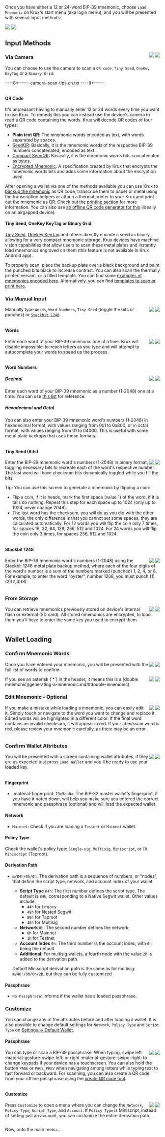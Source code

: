 Once you have either a 12 or 24-word BIP-39 mnemonic, choose `Load Mnemonic` on Krux's start menu (aka login menu), and you will be presented with several input methods:

<img src="../../../img/maixpy_amigo/load-mnemonic-options-300.png" class="amigo">
<img src="../../../img/maixpy_m5stickv/load-mnemonic-options-250.png" class="m5stickv">

## Input Methods
<img src="../../../img/maixpy_m5stickv/load-mnemonic-camera-options-250.png" align="right" class="m5stickv">
<img src="../../../img/maixpy_amigo/load-mnemonic-camera-options-300.png" align="right" class="amigo">

### Via Camera
You can choose to use the camera to scan a `QR code`, `Tiny Seed`, `OneKey KeyTag` or a `Binary Grid`.

----8<----
camera-scan-tips.en.txt
----8<----

<div style="clear: both"></div>

#### QR Code

It's unpleasant having to manually enter 12 or 24 words every time you want to use Krux. To remedy this you can instead use the device's camera to read a QR code containing the words. Krux will decode QR codes of four types:

- **Plain text QR**: The mnemonic words encoded as text, with words separated by spaces.
- [SeedQR](https://github.com/SeedSigner/seedsigner/blob/dev/docs/seed_qr/README.md): Basically, it is the mnemonic words of the respective BIP-39 numbers concatenated, encoded as text.
- [Compact SeedQR](https://github.com/SeedSigner/seedsigner/blob/dev/docs/seed_qr/README.md/#compactseedqr-specification): Basically, it is the mnemonic words bits concatenated as bytes.
- [Encrypted Mnemonic](../features/encrypted-mnemonics.md): A specification created by Krux that encrypts the mnemonic words bits and adds some information about the encryption used.

After opening a wallet via one of the methods available you can use Krux to [backup the mnemonic](navigating-the-main-menu.md#backup-mnemonic) as QR code, transcribe them to paper or metal using the transcription helpers or attach a thermal printer to your Krux and print out the mnemonic as QR. Check out the [printing section](../features/printing.md) for more information.
You can also use [an offline QR code generator for this](https://iancoleman.io/bip39/) (ideally on an airgapped device).

#### Tiny Seed, OneKey KeyTag or Binary Grid
[Tiny Seed](https://tinyseed.io/), [Onekey KeyTag](https://onekey.so/products/onekey-keytag/) and others directly encode a seed as binary, allowing for a very compact mnemonic storage. Krux devices have machine vision capabilities that allow users to scan these metal plates and instantly load mnemonics engraved on them (this feature is not available in Krux Android app).

To properly scan, place the backup plate over a black background and paint the punched bits black to increase contrast. You can also scan the thermally printed version, or a filled template. You can find some [examples of mnemonics encoded here](../features/tinyseed.md). Alternatively, you can find [templates to scan or print here](https://github.com/odudex/krux_binaries/tree/main/templates).

### Via Manual Input
<img src="../../../img/maixpy_m5stickv/load-mnemonic-manual-options-250.png" align="right" class="m5stickv">
<img src="../../../img/maixpy_amigo/load-mnemonic-manual-options-300.png" align="right" class="amigo">

Manually type `Words`, `Word Numbers`, `Tiny Seed` (toggle the bits or punches) or [`Stackbit 1248`](https://stackbit.me/produto/stackbit-1248/).

<div style="clear: both"></div>

#### Words
<img src="../../../img/maixpy_m5stickv/load-mnemonic-via-text-word-250.png" align="right" class="m5stickv">
<img src="../../../img/maixpy_amigo/load-mnemonic-via-text-word-300.png" align="right" class="amigo">

Enter each word of your BIP-39 mnemonic one at a time. Krux will disable impossible-to-reach letters as you type and will attempt to autocomplete your words to speed up the process.

<div style="clear: both"></div>

#### Word Numbers
<img src="../../../img/maixpy_m5stickv/load-mnemonic-via-numbers-word-250.png" align="right" class="m5stickv">
<img src="../../../img/maixpy_amigo/load-mnemonic-via-numbers-word-300.png" align="right" class="amigo">

##### Decimal
Enter each word of your BIP-39 mnemonic as a number (1-2048) one at a time. You can use [this list](https://github.com/bitcoin/bips/blob/master/bip-0039/english.txt) for reference.

##### Hexadecimal and Octal
You can also enter your BIP-39 mnemonic word's numbers (1-2048) in hexadecimal format, with values ranging from 0x1 to 0x800, or in octal format, with values ranging from 01 to 04000. This is useful with some metal plate backups that uses those formats.

<div style="clear: both"></div>

#### Tiny Seed (Bits)
<img src="../../../img/maixpy_m5stickv/load-mnemonic-via-tinyseed-filled-250.png" align="right" class="m5stickv">
<img src="../../../img/maixpy_amigo/load-mnemonic-via-tinyseed-filled-300.png" align="right" class="amigo">

Enter the BIP-39 mnemonic word's numbers (1-2048) in binary format, toggling necessary bits to recreate each of the word's respective number. The last word will have checksum bits dynamically toggled while you fill the bits.

Tip: You can use this screen to generate a mnemonic by flipping a coin:

- Flip a coin, if it is heads, mark the first space (value 1) of the word, if it is tails do nothing. Repeat this step for each space up to 1024 (only up to 1024, never change 2048).
- The last word has the checksum, you will do as you did with the other words, the only difference is that you cannot set some spaces, they are calculated automatically. For 12 words you will flip the coin only 7 times, for spaces 16, 32, 64, 128, 256, 512 and 1024. For 24 words you will flip the coin only 3 times, for spaces 256, 512 and 1024.

<div style="clear: both"></div>

#### Stackbit 1248
<img src="../../../img/maixpy_m5stickv/load-mnemonic-via-stackbit-filled-250.png" align="right" class="m5stickv">
<img src="../../../img/maixpy_amigo/load-mnemonic-via-stackbit-filled-300.png" align="right" class="amigo">

Enter the BIP-39 mnemonic word's numbers (1-2048) using the Stackbit 1248 metal plate backup method, where each of the four digits of the word's number is a sum of the numbers marked (punched) 1, 2, 4, or 8. For example, to enter the word "oyster", number 1268, you must punch (1)(2)(2,4)(8).

<div style="clear: both"></div>

### From Storage
<img src="../../../img/maixpy_m5stickv/load-mnemonic-storage-options-250.png" align="right" class="m5stickv">
<img src="../../../img/maixpy_amigo/load-mnemonic-storage-options-300.png" align="right" class="amigo">

You can retrieve mnemonics previously stored on device's internal flash or external (SD card). All stored mnemonics are encrypted, to load them you'll have to enter the same key you used to encrypt them.

<div style="clear: both"></div>

## Wallet Loading
### Confirm Mnemonic Words
<img src="../../../img/maixpy_m5stickv/load-mnemonic-seq-mnemonic-250.png" align="right" class="m5stickv">
<img src="../../../img/maixpy_amigo/load-mnemonic-seq-mnemonic-300.png" align="right" class="amigo">


Once you have entered your mnemonic, you will be presented with the full list of words to confirm. 

<div style="clear: both"></div>

<img src="../../../img/maixpy_m5stickv/load-mnemonic-seq-double-mnemonic-250.png" align="right" class="m5stickv">
<img src="../../../img/maixpy_amigo/load-mnemonic-seq-double-mnemonic-300.png" align="right" class="amigo">
If you see an asterisk (`*`) in the header, it means this is a [double mnemonic](generating-a-mnemonic.md/#double-mnemonic).

<div style="clear: both"></div>

### Edit Mnemonic - Optional

<img src="../../../img/maixpy_m5stickv/load-mnemonic-seq-mnemonic-edited-wrong-250.png" align="right" class="m5stickv">
<img src="../../../img/maixpy_amigo/load-mnemonic-seq-mnemonic-edited-wrong-300.png" align="right" class="amigo">

If you make a mistake while loading a mnemonic, you can easily edit it. Simply touch or navigate to the word you want to change and replace it. Edited words will be highlighted in a different color. If the final word contains an invalid checksum, it will appear in red. If your checksum word is red, please review your mnemonic carefully, as there may be an error.

<div style="clear: both"></div>

### Confirm Wallet Attributes
<img src="../../../img/maixpy_m5stickv/load-mnemonic-seq-overview-250.png" align="right" class="m5stickv">
<img src="../../../img/maixpy_amigo/load-mnemonic-seq-overview-300.png" align="right" class="amigo">

You will be presented with a screen containing wallet attributes, if they are as expected just press `Load Wallet` and you'll be ready to use your loaded key.

<div style="clear: both"></div>

#### Fingerprint 
* :material-fingerprint: ` 73c5da0a `:
The BIP-32 master wallet's fingerprint, if you have it noted down, will help you make sure you entered the correct mnemonic and passphrase (optional) and will load the expected wallet.

#### Network 
* ` Mainnet `:
Check if you are loading a `Testnet` or `Mainnet` wallet.

#### Policy Type
Check the wallet's policy type: `Single-sig`, `Multisig`, `Miniscript`, or `TR Miniscript` (Taproot).

#### Derivation Path
* ` m/84h/0h/0h `:
The derivation path is a sequence of numbers, or "nodes", that define the script type, network, and account index of your wallet.
    * **Script Type** `84h`: The first number defines the script type. The default is `84h`, corresponding to a Native Segwit wallet. Other values include:
        * `44h` for Legacy
        * `49h` for Nested Segwit
        * `86h` for Taproot
        * `48h` for Multisig
    * **Network** `0h`: The second number defines the network:
        * `0h` for Mainnet
        * `1h` for Testnet
    * **Account Index** `0h`: The third number is the account index, with `0h` being the default.
    * **Additional**: For multisig wallets, a fourth node with the value `2h` is added to the derivation path.

    Default Miniscript derivation path is the same as for multisig: ` m/48'/0h/0h/2h `, but they can be fully customized

#### Passphrase
* ` No Passphrase `:
Informs if the wallet has a loaded passphrase.

### Customize
You can change any of the attributes before and after loading a wallet.
It is also possible to change default settings for `Network`, `Policy Type` and `Script Type` on [Settings -> Default Wallet](../settings.md).

#### Passphrase
<img src="../../../img/maixpy_m5stickv/passphrase-load-options-250.png" align="right" class="m5stickv">
<img src="../../../img/maixpy_amigo/passphrase-load-options-300.png" align="right" class="amigo">

You can type or scan a BIP-39 passphrase. When typing, swipe left :material-gesture-swipe-left: or right :material-gesture-swipe-right: to change keypads if your device has a touchscreen. You can also hold the button `PAGE` or `PAGE_PREV` when navigating among letters while typing text to fast forward or backward. For scanning, you can also create a QR code from your offline passphrase using the [create QR code tool](../features/tools.md/#create-qr-code).

<div style="clear: both"></div>

#### Customize
<img src="../../../img/maixpy_m5stickv/wallet-customization-options-250.png" align="right" class="m5stickv">
<img src="../../../img/maixpy_amigo/wallet-customization-options-300.png" align="right" class="amigo">

Press `Customize` to open a menu where you can change the `Network`, `Policy Type`, `Script Type`, and `Account`. If `Policy Type` is Miniscript, instead of setting just an account, you can customize the entire derivation path.

<div style="clear: both"></div>

Now, onto the main menu...
